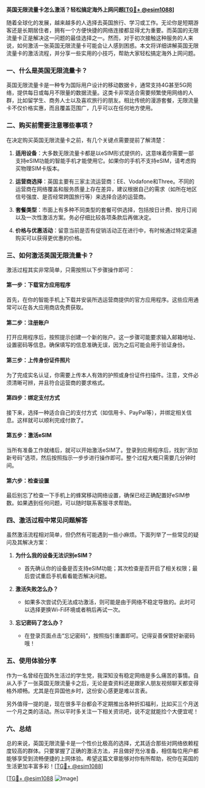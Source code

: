 **英国无限流量卡怎么激活？轻松搞定海外上网问题[[TG💪+ @esim1088](https://t.me/s/esim1088)]**

随着全球化的发展，越来越多的人选择去英国旅行、学习或工作。无论你是短期游客还是长期居住者，拥有一个方便快捷的网络连接都显得尤为重要。而英国的无限流量卡正是解决这一问题的最佳选择之一。然而，对于初次接触这种服务的人来说，如何激活一张英国无限流量卡可能会让人感到困惑。本文将详细讲解英国无限流量卡的激活流程，并分享一些实用的小技巧，帮助大家轻松搞定海外上网问题。

### 一、什么是英国无限流量卡？

英国无限流量卡是一种专为国际用户设计的移动数据卡，通常支持4G甚至5G网络，提供每日或每月不限量的数据流量。这类卡非常适合需要频繁使用网络的人群，比如留学生、商务人士以及喜欢旅行的朋友。相比传统的漫游套餐，无限流量卡不仅价格实惠，而且覆盖范围广，几乎可以在任何地方使用。

### 二、购买前需要注意哪些事项？

在决定购买英国无限流量卡之前，有几个关键点需要提前了解清楚：

1. **适用设备**：大多数无限流量卡都是以eSIM形式提供的，这意味着你需要一部支持eSIM功能的智能手机才能使用它。如果你的手机不支持eSIM，请考虑购买物理SIM卡版本。
   
2. **运营商选择**：英国主要有三家主流运营商：EE、Vodafone和Three。不同的运营商在网络覆盖和服务质量上存在差异，建议根据自己的需求（如所在地区信号强度、是否经常跨国旅行等）来选择合适的运营商。

3. **套餐类型**：市面上有多种不同类型的套餐可供选择，包括按日计费、按月订阅以及一次性激活方案。务必仔细比较各项条款后再做决定。

4. **价格与优惠活动**：留意当前是否有促销活动正在进行中，有时候通过特定渠道购买可以获得更优惠的价格。

### 三、如何激活英国无限流量卡？

激活过程其实非常简单，只需按照以下步骤操作即可：

#### 第一步：下载官方应用程序
首先，在你的智能手机上下载并安装所选运营商提供的官方应用程序。这些应用通常可以在各大应用商店免费获取。

#### 第二步：注册账户
打开应用程序后，按照提示创建一个新的账户。这一步骤可能要求输入邮箱地址、设置密码等信息。确保填写的信息准确无误，因为之后可能会用于验证身份。

#### 第三步：上传身份证件照片
为了完成实名认证，你需要上传本人有效的护照或身份证件扫描件。注意，文件必须清晰可辨，并且符合运营商的要求格式。

#### 第四步：绑定支付方式
接下来，选择一种适合自己的支付方式（如信用卡、PayPal等），并绑定相关信息。这样就可以顺利完成付款了。

#### 第五步：激活eSIM
当所有准备工作就绪后，就可以开始激活eSIM了。登录到应用程序后，找到“添加新号码”选项，然后按照指示一步步进行操作即可。整个过程大概只需要几分钟时间。

#### 第六步：检查设置
最后别忘了检查一下手机上的蜂窝移动网络设置，确保已经正确配置好eSIM参数。如果遇到任何问题，可以随时联系客服寻求帮助。

### 四、激活过程中常见问题解答

虽然激活流程相对简单，但仍然有可能遇到一些小麻烦。下面列举了一些常见的疑问及其解决方案：

1. **为什么我的设备无法识别eSIM？**
   - 首先确认你的设备是否支持eSIM功能；其次检查是否开启了相关权限；最后尝试重启手机看看能否解决问题。

2. **激活失败怎么办？**
   - 如果多次尝试仍无法成功激活，则可能是由于网络不稳定导致的。此时可以选择更换Wi-Fi环境或者稍后再试一次。

3. **忘记密码了怎么办？**
   - 在登录页面点击“忘记密码”，按照指引重置即可。记得妥善保管好新密码哦！

### 五、使用体验分享

作为一名曾经在国外生活过的学生党，我深知没有稳定网络是多么痛苦的事情。自从入手了一张英国无限流量卡之后，无论是查资料还是跟家人朋友视频聊天都变得格外顺畅。尤其是在异国他乡时，这份安心感更是难以言表。

另外值得一提的是，现在很多平台都会不定期推出各种折扣福利，比如买三个月送一个月之类的活动。所以平时多关注一下相关资讯吧，说不定就能捡个大便宜呢！

### 六、总结

总的来说，英国无限流量卡是一个性价比极高的选择，尤其适合那些对网络依赖程度较高的群体。只要掌握了正确的激活方法，并且做好充分准备，相信每位用户都能够享受到流畅便捷的上网体验。希望这篇文章能够对你有所帮助，祝你在英国的生活更加丰富多彩！[[TG💪+ @esim1088](https://t.me/s/esim1088)]

[[TG💪+ @esim1088](https://t.me/s/esim1088) ![Image](https://i.postimg.cc/4NQfJmqS/Snipaste-2025-05-13-00-14-12.png)]